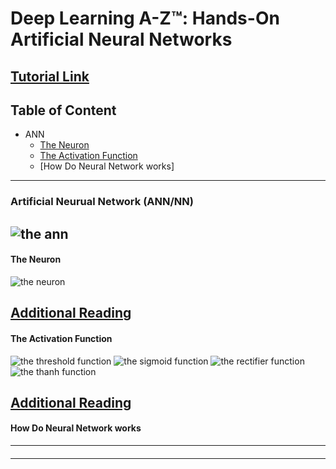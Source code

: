 # Deep Learning A-Z™: Hands-On Artificial Neural Networks

[Tutorial Link](https://www.udemy.com/course/deeplearning/learn/lecture/6747425#overview)
---
## Table of Content
- ANN
  - [The Neuron](#theneuron)
  - [The Activation Function](#TheActivationFunction)
  - [How Do Neural Network works]



---
### Artificial Neurual Network (ANN/NN)

![the ann](https://i.stack.imgur.com/UrGrT.png)
---

#### The Neuron
![the neuron](https://miro.medium.com/max/1400/1*hkYlTODpjJgo32DoCOWN5w.png)

[Additional Reading](http://yann.lecun.com/exdb/publis/pdf/lecun-98b.pdf)
---

#### The Activation Function

![the threshold function](https://sds-platform-private.s3-us-east-2.amazonaws.com/uploads/50_blog_image_2.png)
![the sigmoid function](https://sds-platform-private.s3-us-east-2.amazonaws.com/uploads/50_blog_image_3.png)
![the rectifier function](https://sds-platform-private.s3-us-east-2.amazonaws.com/uploads/50_blog_image_4.png)
![the thanh function](https://sds-platform-private.s3-us-east-2.amazonaws.com/uploads/50_blog_image_5.png)

[Additional Reading](https://proceedings.mlr.press/v15/glorot11a/glorot11a.pdf)
---

#### How Do Neural Network works
---


#### 
---
